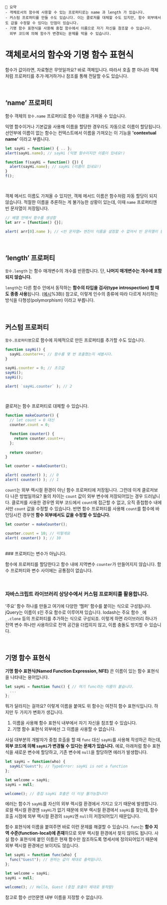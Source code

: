 ```
📍 요약
- 객체로서의 함수에 사용할 수 있는 프로퍼티로는 name 과 length 가 있습니다.
- 커스텀 프로퍼티를 만들 수도 있습니다. 이는 클로저를 대체할 수도 있지만, 함수 외부에서도 값을 수정할 수 있다는 단점이 있습니다.
- 기명 함수 표현식을 사용해 중첩 함수에서 이름으로 자기 자신을 참조할 수 있습니다. 
  외부 코드에 의해 함수가 변경되는 문제를 막을 수 있습니다.
```

# 객체로서의 함수와 기명 함수 표현식

함수가 값이라면, 자료형은 무엇일까요? 바로 객체입니다.
따라서 호출 뿐 아니라 객체처럼 프로퍼티를 추가·제거하거나 참조를 통해 전달할 수도 있습니다.

<br>

## ‘name’ 프로퍼티

함수 객체의 `함수.name` 프로퍼티로 함수 이름을 가져올 수 있습니다. 

익명 함수이거나 기본값을 사용해 이름을 할당한 경우라도 자동으로 이름이 할당됩니다.
선언부에 이름이 없는 함수는 컨텍스트에서 이름을 가져오는 이 기능을 **'contextual name’** 이라고 부릅니다.

```javascript
let sayHi = function() { .. };
alert(sayHi.name); // sayHi (익명 함수이지만 이름이 있네요!)

function f(sayHi = function() {}) {
  alert(sayHi.name); // sayHi (이름이 있네요!)
}
f();
```

<br>

객체 메서드 이름도 가져올 수 있지만, 객체 메서드 이름은 함수처럼 자동 할당이 되지 않습니다.
적절한 이름을 추론하는 게 불가능한 상황이 있는데, 이때 `name` 프로퍼티엔 빈 문자열이 저장됩니다. 

```javascript
// 배열 안에서 함수를 생성함
let arr = [function() {}];

alert( arr[0].name ); // <빈 문자열> 엔진이 이름을 설정할 수 없어서 빈 문자열이 됨
```

<br>

## ‘length’ 프로퍼티

`함수.length` 는 함수 매개변수의 개수를 반환합니다.
단, **나머지 매개변수는 개수에 포함되지 않습니다.**

`length`는 다른 함수 안에서 동작하는 **함수의 타입을 검사(type introspection) 할 때도 종종 사용**됩니다.
([예시](https://ko.javascript.info/function-object#:~:text=function%20ask(,))%3B))
참고로, 이렇게 인수의 종류에 따라 다르게 처리하는 방식을 다형성(polymorphism) 이라고 부릅니다.

<br>

## 커스텀 프로퍼티

`함수.프로퍼티명`으로 함수에 자체적으로 만든 프로퍼티를 추가할 수도 있습니다.

```javascript
function sayHi() {
  sayHi.counter++; // 함수를 몇 번 호출했는지 세봅시다.
}

sayHi.counter = 0; // 초깃값
sayHi();
sayHi();

alert( `sayHi.counter` ); // 2
```

<br>

클로저는 함수 프로퍼티로 대체할 수 있습니다.

```javascript
function makeCounter() {
  // let count = 0 대신
  counter.count = 0;

  function counter() {
    return counter.count++;
  };
  
  return counter;
}

let counter = makeCounter();

alert( counter() ); // 0
alert( counter() ); // 1
```

`count`는 외부 렉시컬 환경이 아닌 함수 프로퍼티에 저장됩니다.
그런데 이게 클로저보다 나은 방법일까요?
둘의 차이는 `count` 값이 외부 변수에 저장되어있는 경우 드러납니다. 
클로저를 사용한 경우엔 외부 코드에서 `count`에 접근할 수 없고, 
오직 중첩함수 내에서만 `count` 값을 수정할 수 있습니다. 
반면 함수 프로퍼티를 사용해 `count`를 함수에 바인딩시킨 경우엔 **함수 외부에서도 값을 수정할 수 있습니다.**

```javascript
let counter = makeCounter();

counter.count = 10; // 이렇게요
alert( counter() ); // 10
```

<br> 
### 프로퍼티는 변수가 아닙니다.

함수에 프로퍼티를 할당한다고 함수 내에 지역변수 `counter`가 만들어지지 않습니다.
함수 프로퍼티와 변수 사이에는 공통점이 없습니다.

<br> 

### 자바스크립트 라이브러리 상당수에서 커스텀 프로퍼티를 활용합니다.

‘주요’ 함수 하나를 만들고 여기에 다양한 ‘헬퍼’ 함수를 붙이는 식으로 구성됩니다. 
jQuery는 이름이 `$`인 주요 함수로 이루어져 있습니다. 
lodash는 주요 함수 `_`에 `_.clone` 등의 프로퍼티를 추가하는 식으로 구성되죠. 
이렇게 하면 라이브러리 하나가 전역 변수 하나만 사용하므로 전역 공간을 더럽히지 않고, 이름 충돌도 방지할 수 있습니다.

<br>

## 기명 함수 표현식

**기명 함수 표현식(Named Function Expression, NFE)** 은 이름이 있는 함수 표현식을 나타내는 용어입니다.

```javascript
let sayHi = function func() { // 여기 func라는 이름이 붙습니다.
  ...
};
```

뭐가 달라지는 걸까요?
이렇게 이름을 붙여도 위 함수는 여전히 함수 표현식입니다. 
하지만 두 가지가 변화가 생깁니다. 

1. 이름을 사용해 함수 표현식 내부에서 자기 자신을 참조할 수 있습니다.
2. 기명 함수 표현식 외부에선 그 이름을 사용할 수 없습니다.

사실 대부분의 개발자가 중첩 호출을 할 때 `func` 대신 `sayHi`를 사용해 작성하곤 하는데,
**외부 코드에 의해 `sayHi`가 변경될 수 있다는 문제가 있습니다.**
예로, 아래처럼 함수 표현식을 새로운 변수에 할당하고, 기존 변수에 `null`을 할당하면 에러가 발생합니다.

```javascript
let sayHi = function(who) {
  sayHi("Guest"); // TypeError: sayHi is not a function
};

let welcome = sayHi;
sayHi = null;

welcome(); // 중첩 sayHi 호출은 더 이상 불가능합니다!
```

에러는 함수가 `sayHi`를 자신의 외부 렉시컬 환경에서 가지고 오기 때문에 발생합니다. 
로컬 렉시컬 환경엔 `sayHi`가 없기 때문에 외부 렉시컬 환경에서 `sayHi`를 찾는데, 
함수 호출 시점에 외부 렉시컬 환경의 `sayHi`엔 `null`이 저장되어있기 때문입니다.

함수 표현식에 이름을 붙여주면 바로 이런 문제를 해결할 수 있습니다.
`func`는 **함수 지역 수준(function-local)에 존재**하므로 외부 렉시컬 환경에서 찾지 않아도 됩니다. 
사실 함수 표현식에 붙인 이름은 현재 함수만 참조하도록 명세서에 정의되어있기 때문에 외부 렉시컬 환경에선 보이지도 않습니다.

```javascript
let sayHi = function func(who) {
  func("Guest"); // 원하는 값이 제대로 출력됩니다.
};

let welcome = sayHi;
sayHi = null;

welcome(); // Hello, Guest (중첩 호출이 제대로 동작함)
```

참고로 함수 선언문엔 내부 이름을 지정할 수 없습니다. 
